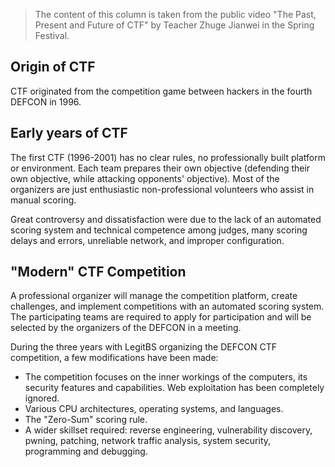 > The content of this column is taken from the public video "The Past, Present and Future of CTF" by Teacher Zhuge Jianwei in the Spring Festival.


## Origin of CTF


CTF originated from the competition game between hackers in the fourth DEFCON in 1996.

## Early years of CTF

The first CTF (1996-2001) has no clear rules, no professionally built platform or environment. Each team prepares their own objective (defending their own objective, while attacking opponents' objective). Most of the organizers are just enthusiastic non-professional volunteers who assist in manual scoring.

Great controversy and dissatisfaction were due to the lack of an automated scoring system and technical competence among judges, many scoring delays and errors, unreliable network, and improper configuration.


## "Modern" CTF Competition


A professional organizer will manage the competition platform, create challenges, and implement competitions with an automated scoring system. The participating teams are required to apply for participation and will be selected by the organizers of the DEFCON in a meeting.


During the three years with LegitBS organizing the DEFCON CTF competition, a few modifications have been made:

- The competition focuses on the inner workings of the computers, its security features and capabilities. Web exploitation has been completely ignored.
- Various CPU architectures, operating systems, and languages.
- The "Zero-Sum" scoring rule.
- A wider skillset required: reverse engineering, vulnerability discovery, pwning, patching, network traffic analysis, system security, programming and debugging.
